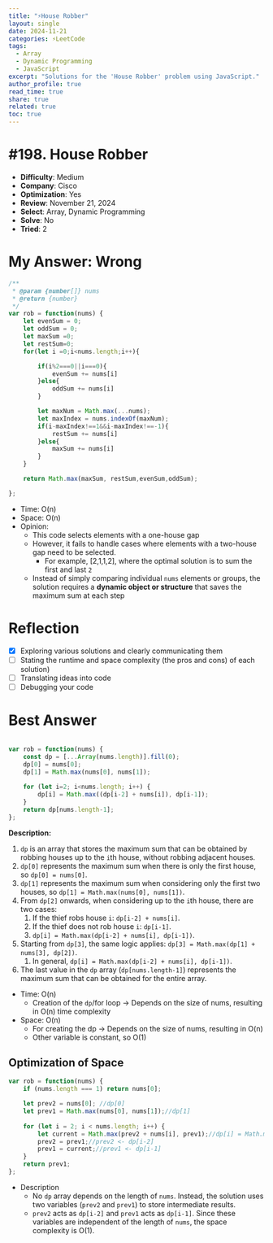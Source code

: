 ```yaml
---
title: "⚡House Robber"
layout: single
date: 2024-11-21
categories: ⚡LeetCode
tags: 
  - Array
  - Dynamic Programming
  - JavaScript
excerpt: "Solutions for the 'House Robber' problem using JavaScript."
author_profile: true
read_time: true
share: true
related: true
toc: true
---
```


# #198. House Robber

- **Difficulty**: Medium
- **Company**: Cisco
- **Optimization**: Yes
- **Review**: November 21, 2024
- **Select**: Array, Dynamic Programming
- **Solve**: No
- **Tried**: 2

# My Answer: Wrong

```jsx
/**
 * @param {number[]} nums
 * @return {number}
 */
var rob = function(nums) {
    let evenSum = 0;
    let oddSum = 0;
    let maxSum =0;
    let restSum=0;
    for(let i =0;i<nums.length;i++){

        if(i%2===0||i===0){
            evenSum += nums[i]
        }else{
            oddSum += nums[i]
        }

        let maxNum = Math.max(...nums);
        let maxIndex = nums.indexOf(maxNum);
        if(i-maxIndex!==1&&i-maxIndex!==-1){
            restSum += nums[i]
        }else{
            maxSum += nums[i]
        }
    }

    return Math.max(maxSum, restSum,evenSum,oddSum);

};
```

- Time: O(n)
- Space: O(n)
- Opinion:
    - This code selects elements with a one-house gap
    - However, it fails to handle cases where elements with a two-house gap need to be selected.
        - For example, [2,1,1,2], where the optimal solution is to sum the first and last `2`
    - Instead of simply comparing individual `nums` elements or groups, the solution requires a **dynamic object or structure** that saves the maximum sum at each step

# Reflection

- [x]  Exploring various solutions and clearly communicating them
- [ ]  Stating the runtime and space complexity (the pros and cons) of each solution)
- [ ]  Translating ideas into code
- [ ]  Debugging your code

# Best Answer

```jsx

var rob = function(nums) {
    const dp = [...Array(nums.length)].fill(0);
    dp[0] = nums[0];
    dp[1] = Math.max(nums[0], nums[1]);
    
    for (let i=2; i<nums.length; i++) {
        dp[i] = Math.max((dp[i-2] + nums[i]), dp[i-1]);
    }
    return dp[nums.length-1];
};
```

**Description:**

1. `dp` is an array that stores the maximum sum that can be obtained by robbing houses up to the `i`th house, without robbing adjacent houses.
2. `dp[0]` represents the maximum sum when there is only the first house, so `dp[0] = nums[0]`.
3. `dp[1]` represents the maximum sum when considering only the first two houses, so `dp[1] = Math.max(nums[0], nums[1])`.
4. From `dp[2]` onwards, when considering up to the `i`th house, there are two cases:
    1. If the thief robs house `i`: `dp[i-2] + nums[i]`.
    2. If the thief does not rob house `i`: `dp[i-1]`.
    3. `dp[i] = Math.max(dp[i-2] + nums[i], dp[i-1])`.
5. Starting from `dp[3]`, the same logic applies: `dp[3] = Math.max(dp[1] + nums[3], dp[2])`.
    1. In general, `dp[i] = Math.max(dp[i-2] + nums[i], dp[i-1])`.
6. The last value in the `dp` array (`dp[nums.length-1]`) represents the maximum sum that can be obtained for the entire array.
- Time: O(n)
    - Creation of the `dp`/for loop  → Depends on the size of nums, resulting in O(n) time complexity
- Space: O(n)
    - For creating the dp → Depends on the size of nums, resulting in O(n)
    - Other variable is constant, so O(1)

## Optimization of Space

```jsx
var rob = function(nums) {
    if (nums.length === 1) return nums[0];

    let prev2 = nums[0]; //dp[0]
    let prev1 = Math.max(nums[0], nums[1]);//dp[1]
    
    for (let i = 2; i < nums.length; i++) {
        let current = Math.max(prev2 + nums[i], prev1);//dp[i] = Math.max((dp[i-2] + nums[i]), dp[i-1]);
        prev2 = prev1;//prev2 <- dp[i-2]
        prev1 = current;//prev1 <- dp[i-1]
    }
    return prev1;
};
```

- Description
    - No `dp` array depends on the length of `nums`. Instead, the solution uses two variables (`prev2` and `prev1`) to store intermediate results.
    - `prev2` acts as `dp[i-2]` and `prev1` acts as `dp[i-1]`. Since these variables are independent of the length of `nums`, the space complexity is O(1).
